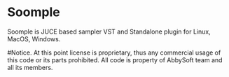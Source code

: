 # Soomple
Soomple is JUCE based sampler VST and Standalone plugin for Linux, MacOS, Windows.

#Notice. At this point license is proprietary, thus any commercial usage of this code or its parts prohibited. All code is property of AbbySoft team and all its members.

